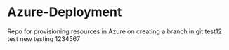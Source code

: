 # Azure-Deployment
Repo for provisioning resources in Azure on creating a branch in git
test12
test new
testing
1234567
